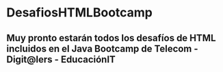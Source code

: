 # DesafiosHTMLBootcamp

## Muy pronto estarán todos los desafíos de HTML incluidos en el Java Bootcamp de Telecom - Digit@lers - EducaciónIT
